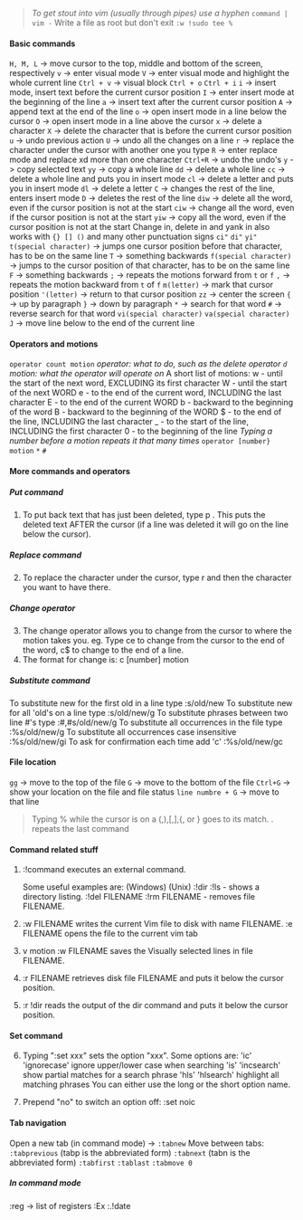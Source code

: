 >*To get stout into vim (usually through pipes) use a hyphen*
>`command | vim -`
 Write a file as root but don't exit
 `:w !sudo tee %`
#### Basic commands
`H, M, L` -> move cursor to the top, middle and bottom of the screen, respectively
`v` -> enter visual mode
`V` -> enter visual mode and highlight the whole current line
`Ctrl + v` -> visual block
`Ctrl + o`
`Ctrl + i`
`i` -> insert mode, insert text before the current cursor position
`I` -> enter insert mode at the beginning of the line
`a` -> insert text after the current cursor position 
`A` -> append text at the end of the line
`o` -> open insert mode in a line below the cursor
`O` -> open insert mode in a line above the cursor
`x` -> delete a character
`X` -> delete the character that is before the current cursor position
`u` -> undo previous action
`U` -> undo all the changes on a line
`r` -> replace the character under the cursor with another one you type
`R` -> enter replace mode and replace xd more than one character
`Ctrl+R` -> undo the undo's
`y` -> copy selected text
`yy` -> copy a whole line
`dd` -> delete a whole line
`cc` -> delete a whole line and puts you in insert mode
`cl` -> delete a letter and puts you in insert mode
`dl` -> delete a letter
`C` -> changes the rest of the line, enters insert mode
`D` -> deletes the rest of the line
`diw` -> delete all the word, even if the cursor position is not at the start
`ciw` -> change all the word, even if the cursor position is not at the start
`yiw` -> copy all the word, even if the cursor position is not at the start
Change in, delete in and yank in also works with `{} [] ()` and many other punctuation signs
	`ci"`
	`di"`
	`yi"`
`t(special character)` -> jumps one cursor position before that character, has to be on the same line
`T` -> something backwards
`f(special character)` -> jumps to the cursor position of that character, has to be on the same line
`F` -> something backwards
`;` -> repeats the motions forward from `t` or `f`
`,` -> repeats the motion backward from `t` of `f`
`m(letter)` -> mark that cursor position
`'(letter)` -> return to that cursor position 
`zz` -> center the screen
`{` -> up by paragraph
`}` -> down by paragraph
`*` -> search for that word
`#` -> reverse search for that word
`vi(special character)` 
`va(special character)`
`J` -> move line below to the end of the current line
#### Operators and motions
`operator count motion`
*operator: what to do, such as the delete operator `d`*
*motion: what the operator will operate on*
A short list of motions:
	w - until the start of the next word, EXCLUDING its first character
	W - until the start of the next WORD
    e - to the end of the current word, INCLUDING the last character
    E - to the end of the current WORD
    b - backward to the beginning of the word
    B - backward to the beginning of the WORD
    $ - to the end of the line, INCLUDING the last character
	_ - to the start of the line, INCLUDING the first character
	0 - to the beginning of the line
*Typing a number before a motion repeats it that many times*
`operator [number} motion`
`*`
`#`
#### More commands and operators
##### Put command
  1. To put back text that has just been deleted, type   p .  This puts the deleted text AFTER the cursor (if a line was deleted it will go on the line below the cursor).
##### Replace command
  2. To replace the character under the cursor, type   r   and then the character you want to have there.
##### Change operator
  3. The change operator allows you to change from the cursor to where the motion takes you.  eg. Type  ce  to change from the cursor to the end of the word,  c$  to change to the end of a line.
  4. The format for change is:
         c   [number]   motion
##### Substitute command
To substitute new for the first old in a line type  :s/old/new
To substitute new for all 'old's on a line type     :s/old/new/g
To substitute phrases between two line #'s type     :#,#s/old/new/g
To substitute all occurrences in the file type      :%s/old/new/g
To substitute all occurrences case insensitive      :%s/old/new/gi
To ask for confirmation each time add 'c'           :%s/old/new/gc

#### File location
`gg` -> move to the top of the file
`G` -> move to the bottom of the file
`Ctrl+G` -> show your location on the file and file status
`line numbre + G` -> move to that line

>Typing  %  while the cursor is on a (,),[,],{, or } goes to its match.
>. repeats the last command	
#### Command related stuff
  1.  :!command  executes an external command.

      Some useful examples are:
         (Windows)        (Unix)
          :!dir            :!ls            -  shows a directory listing.
          :!del FILENAME   :!rm FILENAME   -  removes file FILENAME.

  2.  :w FILENAME  writes the current Vim file to disk with name FILENAME.
	  :e FILENAME opens the file to the current vim tab

  3.  v  motion  :w FILENAME  saves the Visually selected lines in file
      FILENAME.

  4.  :r FILENAME  retrieves disk file FILENAME and puts it below the
      cursor position.

  5.  :r !dir  reads the output of the dir command and puts it below the
      cursor position.
  

#### Set command
  6. Typing ":set xxx" sets the option "xxx".  Some options are:
        'ic' 'ignorecase'       ignore upper/lower case when searching
        'is' 'incsearch'        show partial matches for a search phrase
        'hls' 'hlsearch'        highlight all matching phrases
     You can either use the long or the short option name.

  7. Prepend "no" to switch an option off:   :set noic

#### Tab navigation
Open a new tab (in command mode) -> `:tabnew`
Move between tabs:
`:tabprevious` (tabp is the abbreviated form)
`:tabnext` (tabn is the abbreviated form)
`:tabfirst`
`:tablast`
`:tabmove 0`

##### In command mode
:reg -> list of registers
:Ex
:.!date